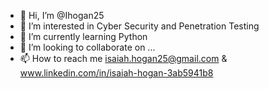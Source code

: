 - 👋 Hi, I’m @Ihogan25
- 👀 I’m interested in Cyber Security and Penetration Testing
- 🌱 I’m currently learning Python
- 💞️ I’m looking to collaborate on ...
- 📫 How to reach me isaiah.hogan25@gmail.com & www.linkedin.com/in/isaiah-hogan-3ab5941b8

<!---
Ihogan25/Ihogan25 is a ✨ special ✨ repository because its `README.md` (this file) appears on your GitHub profile.
You can click the Preview link to take a look at your changes.
--->

